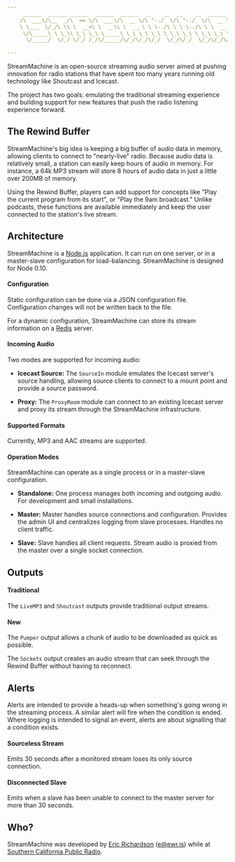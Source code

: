 ```yaml
---
     ______  ______ ______  ______  ______  __    __  __    __  ______  ______  __  __  __  __   __  ______    
    /\  ___\/\__  _/\  == \/\  ___\/\  __ \/\ "-./  \/\ "-./  \/\  __ \/\  ___\/\ \_\ \/\ \/\ "-.\ \/\  ___\   
    \ \___  \/_/\ \\ \  __<\ \  __\\ \  __ \ \ \-./\ \ \ \-./\ \ \  __ \ \ \___\ \  __ \ \ \ \ \-.  \ \  __\   
     \/\_____\ \ \_\\ \_\ \_\ \_____\ \_\ \_\ \_\ \ \_\ \_\ \ \_\ \_\ \_\ \_____\ \_\ \_\ \_\ \_\\"\_\ \_____\ 
      \/_____/  \/_/ \/_/ /_/\/_____/\/_/\/_/\/_/  \/_/\/_/  \/_/\/_/\/_/\/_____/\/_/\/_/\/_/\/_/ \/_/\/_____/ 
                                                                                                           
---
```


StreamMachine is an open-source streaming audio server aimed at pushing 
innovation for radio stations that have spent too many years running old 
technology like Shoutcast and Icecast.

The project has two goals: emulating the traditional streaming experience and 
building support for new features that push the radio listening experience 
forward.

## The Rewind Buffer

StreamMachine's big idea is keeping a big buffer of audio data in memory, 
allowing clients to connect to "nearly-live" radio. Because audio data is 
relatively small, a station can easily keep hours of audio in memory.  For 
instance, a 64k MP3 stream will store 8 hours of audio data in just a little 
over 200MB of memory.

Using the Rewind Buffer, players can add support for concepts like "Play 
the current program from its start", or "Play the 9am broadcast." Unlike 
podcasts, these functions are available immediately and keep the user connected 
to the station's live stream.

## Architecture

StreamMachine is a [Node.js](http://nodejs.org) application.  It can run on 
one server, or in a master-slave configuration for load-balancing. 
StreamMachine is designed for Node 0.10.

#### Configuration

Static configuration can be done via a JSON configuration file.  Configuration 
changes will not be written back to the file. 

For a dynamic configuration, StreamMachine can store its stream information on 
a [Redis](http://redis.io) server.

#### Incoming Audio

Two modes are supported for incoming audio:

* __Icecast Source:__ The `SourceIn` module emulates the Icecast server's 
	source handling, allowing source clients to connect to a mount point and 
	provide a source password.
	
* __Proxy:__ The `ProxyRoom` module can connect to an existing Icecast server 
	and proxy its stream through the StreamMachine infrastructure.  

#### Supported Formats

Currently, MP3 and AAC streams are supported. 

#### Operation Modes

StreamMachine can operate as a single process or in a master-slave configuration.

* __Standalone:__ One process manages both incoming and outgoing audio. For 
    development and small installations.
  
* __Master:__ Master handles source connections and configuration. Provides the 
    admin UI and centralizes logging from slave processes. Handles no client traffic.
  
* __Slave:__ Slave handles all client requests. Stream audio is proxied from the 
    master over a single socket connection.

## Outputs

#### Traditional

The `LiveMP3` and `Shoutcast` outputs provide traditional output streams.

#### New

The `Pumper` output allows a chunk of audio to be downloaded as quick as 
possible.  

The `Sockets` output creates an audio stream that can seek through the Rewind
Buffer without having to reconnect.

## Alerts

Alerts are intended to provide a heads-up when something's going wrong in 
the streaming process. A similar alert will fire when the condition is ended. 
Where logging is intended to signal an event, alerts are about signalling 
that a condition exists.

#### Sourceless Stream

Emits 30 seconds after a monitored stream loses its only source connection.

#### Disconnected Slave

Emits when a slave has been unable to connect to the master server for more 
than 30 seconds.

## Who?

StreamMachine was developed by [Eric Richardson](http://ewr.is) (e@ewr.is) 
while at [Southern California Public Radio](http://scpr.org).